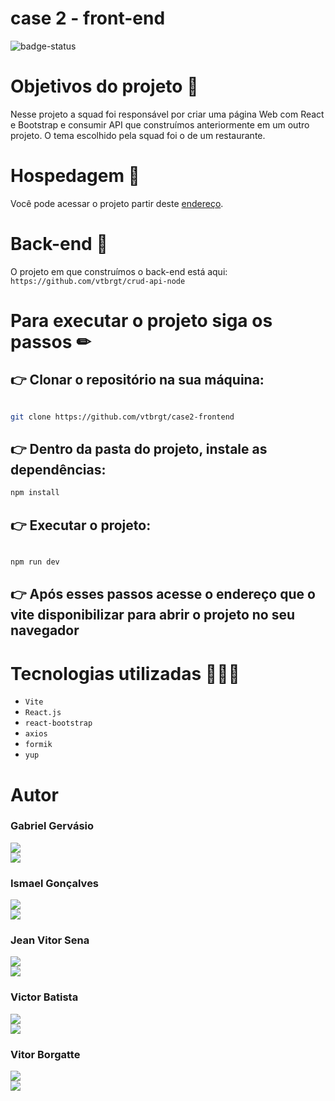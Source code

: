 # case 2 - front-end

![badge-status](https://img.shields.io/badge/status-FINALIZADO-green?style=for-the-badge)

# Objetivos do projeto 🎯

Nesse projeto a squad foi responsável por criar uma página Web com React e Bootstrap e consumir API que construímos anteriormente em um outro projeto. O tema escolhido pela squad foi o de um restaurante.

# Hospedagem 🏡

Você pode acessar o projeto partir deste [endereço](https://case2-frontend-rosy.vercel.app).

# Back-end 👾

O projeto em que construímos o back-end está aqui: `https://github.com/vtbrgt/crud-api-node`

# Para executar o projeto siga os passos ✏

## 👉 Clonar o repositório na sua máquina:

```sh

git clone https://github.com/vtbrgt/case2-frontend

```

## 👉 Dentro da pasta do projeto, instale as dependências:

```sh
npm install
```

## 👉 Executar o projeto:

```sh

npm run dev

```

## 👉 Após esses passos acesse o endereço que o vite disponibilizar para abrir o projeto no seu navegador

# Tecnologias utilizadas 👨🏻‍💻

- `Vite`
- `React.js`
- `react-bootstrap`
- `axios`
- `formik`
- `yup`

# Autor

### Gabriel Gervásio

<a style="display: block;" href="https://github.com/GabrielGervasio" target="_blank">
<img src="https://img.shields.io/badge/GitHub-100000?style=for-the-badge&logo=github&logoColor=white">
</a>
<a href="https://www.linkedin.com/in/gabriel-gervasio-de-santana-6131b9217/" target="_blank">
<img src="https://img.shields.io/badge/LinkedIn-0077B5?style=for-the-badge&logo=linkedin&logoColor=white">
</a>

### Ismael Gonçalves

<a style="display: block;" href="https://github.com/Ismaelgoncalvesdasil" target="_blank">
<img src="https://img.shields.io/badge/GitHub-100000?style=for-the-badge&logo=github&logoColor=white">
</a>
<a href="https://www.linkedin.com/in/ismaelgonçalves/" target="_blank">
<img src="https://img.shields.io/badge/LinkedIn-0077B5?style=for-the-badge&logo=linkedin&logoColor=white">
</a>

### Jean Vitor Sena

<a style="display: block;" href="https://github.com/jeanvitor29" target="_blank">
<img src="https://img.shields.io/badge/GitHub-100000?style=for-the-badge&logo=github&logoColor=white">
</a>
<a href="https://www.linkedin.com/in/jean-vitor-sena-56693624b/" target="_blank">
<img src="https://img.shields.io/badge/LinkedIn-0077B5?style=for-the-badge&logo=linkedin&logoColor=white">
</a>

### Victor Batista

<a style="display: block;" href="https://github.com/VictorEdB" target="_blank">
<img src="https://img.shields.io/badge/GitHub-100000?style=for-the-badge&logo=github&logoColor=white">
</a>
<a href="https://www.linkedin.com/in/victor-batista-380428252/" target="_blank">
<img src="https://img.shields.io/badge/LinkedIn-0077B5?style=for-the-badge&logo=linkedin&logoColor=white">
</a>

### Vitor Borgatte

<a style="display: block;" href="https://www.github.com/vtbrgt" target="_blank">
<img src="https://img.shields.io/badge/GitHub-100000?style=for-the-badge&logo=github&logoColor=white">
</a>
<a href="https://www.linkedin.com/in/vitor-borgatte/" target="_blank">
<img src="https://img.shields.io/badge/LinkedIn-0077B5?style=for-the-badge&logo=linkedin&logoColor=white">
</a>
